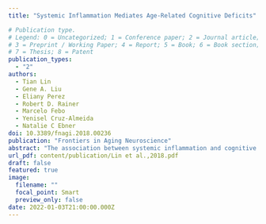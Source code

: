 ```yaml
---
title: "Systemic Inflammation Mediates Age-Related Cognitive Deficits"

# Publication type.
# Legend: 0 = Uncategorized; 1 = Conference paper; 2 = Journal article;
# 3 = Preprint / Working Paper; 4 = Report; 5 = Book; 6 = Book section;
# 7 = Thesis; 8 = Patent
publication_types:
  - "2"
authors:
  - Tian Lin
  - Gene A. Liu
  - Eliany Perez
  - Robert D. Rainer
  - Marcelo Febo
  - Yenisel Cruz-Almeida
  - Natalie C Ebner
doi: 10.3389/fnagi.2018.00236
publication: "Frontiers in Aging Neuroscience"
abstract: "The association between systemic inflammation and cognitive deficits is well-documented. Further, previous studies have shown that systemic inflammation levels increase with age. The present study took a novel approach by examining the extent to which systemic inflammation levels mediated age-related cognitive decline. Forty-seven young and 46 older generally healthy adults completed two cognitive tasks measuring processing speed and short-term memory, respectively. Serum concentrations of three inflammatory biomarkers (including interleukin 6 (IL-6), tumor necrosis factor alpha (TNF-α), C-reactive protein (CRP)) were measured in each participant. Both cognitive measures showed age-related deficits. In addition, levels of IL-6 and TNF-α were elevated with age. IL-6 partially mediated the difference in processing speed between the young and the older participant age group; there was no mediation effect for TNF-α and CRP. Considering chronological age, IL-6 partially accounted for age-related impairment in processing speed within older but not young participants. No effects were found for short-term memory. Evidence from this research supports the role of inflammatory processes in age-related cognitive decline. Processes involved in this mediation and differences in inflammatory influence on specific cognitive functions are discussed."
url_pdf: content/publication/Lin et al.,2018.pdf
draft: false
featured: true
image:
  filename: ""
  focal_point: Smart
  preview_only: false
date: 2022-01-03T21:00:00.000Z
---
```

